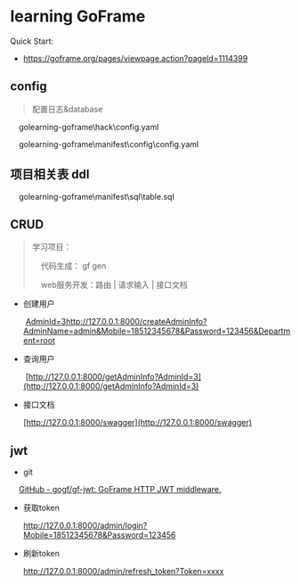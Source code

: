 # learning GoFrame

Quick Start: 

- https://goframe.org/pages/viewpage.action?pageId=1114399

## config

> 配置日志&database

    golearning-goframe\hack\config.yaml

    golearning-goframe\manifest\config\config.yaml

## 项目相关表 ddl

    golearning-goframe\manifest\sql\table.sql

## CRUD

> 学习项目：
> 
>     代码生成： gf gen
> 
>     web服务开发：路由 | 请求输入 | 接口文档

- 创建用户
  
   [AdminId=3http://127.0.0.1:8000/createAdminInfo?AdminName=admin&Mobile=18512345678&Password=123456&Department=root](AdminId=3http://127.0.0.1:8000/createAdminInfo?AdminName=admin&Mobile=18512345678&Password=123456&Department=root)

- 查询用户
  
   [http://127.0.0.1:8000/getAdminInfo?AdminId=3](http://127.0.0.1:8000/getAdminInfo?AdminId=3)

- 接口文档
  
  [http://127.0.0.1:8000/swagger](http://127.0.0.1:8000/swagger)

## jwt

- git

    [GitHub - gogf/gf-jwt: GoFrame HTTP JWT middleware.](https://github.com/gogf/gf-jwt)

- 获取token
  
  http://127.0.0.1:8000/admin/login?Mobile=18512345678&Password=123456

- 刷新token
  
  http://127.0.0.1:8000/admin/refresh_token?Token=xxxx
